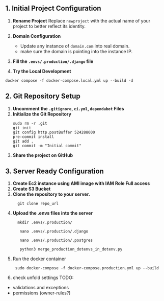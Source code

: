 ## 1. Initial Project Configuration

1. **Rename Project**
   Replace `newproject` with the actual name of your project to better reflect its identity.

2. **Domain Configuration**
    - Update any instance of `domain.com` into real domain.
    - make sure the domain is pointing into the instance IP.
3. **Fill the `.envs/.production/.django` file**
4. **Try the Local Development**

  ```
  docker compose -f docker-compose.local.yml up --build -d
  ```

## 2. Git Repository Setup

1. **Uncomment the `.gitignore`, `ci.yml`, `dependabot`  Files**
2. **Initialize the Git Repository**
   ```
   sudo rm -r .git
   git init
   git config http.postBuffer 524288000
   pre-commit install
   git add .
   git commit -m "Initial commit"
   ```
3. **Share the project on GitHub**

## 3. Server Ready Configuration

1. **Create Ec2 instance using AMI image with IAM Role Full access**
2. **Create S3 Bucket**
3. **Clone the repository to your server.**
    ```
      git clone repo_url
    ```
4. **Upload the .envs files into the server**
    ```
      mkdir .envs/.production/
    ```
    ```
       nano .envs/.production/.django
    ```
    ```
       nano .envs/.production/.postgres
    ```
    ```
       python3 merge_production_dotenvs_in_dotenv.py
    ```
5. Run the docker container
   ```
    sudo docker-compose -f docker-compose.production.yml up --build
   ```
6. check unfold settings
TODO:

- validations and exceptions
- permissions (owner-rules?)
